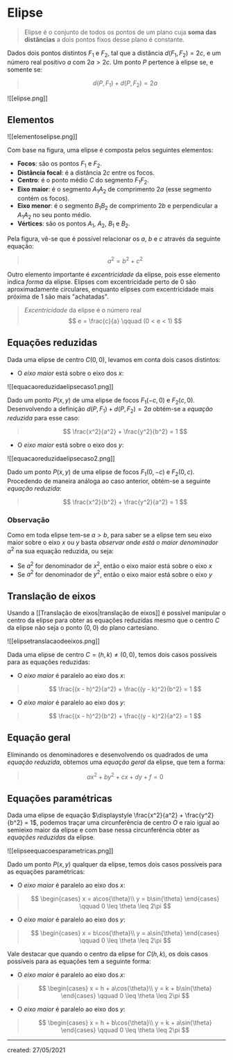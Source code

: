 # Elipse
> Elipse é o conjunto de todos os pontos de um plano cuja **soma das distâncias** a dois pontos fixos desse plano é constante.

Dados dois pontos distintos $F_1$ e $F_2$, tal que a distância $d(F_1, F_2) = 2c$, e um número real positivo $a$ com $2a > 2c$. Um ponto $P$ pertence à elipse se, e somente se:
>$$
  d(P,F_1) + d(P,F_2) = 2a
>$$

![[elipse.png]]

## Elementos

![[elementoselipse.png]]

Com base na figura, uma elipse é composta pelos seguintes elementos:

- **Focos**: são os pontos $F_1$ e $F_2$.
- **Distância focal**: é a distância $2c$ entre os focos.
- **Centro**: é o ponto médio $C$ do segmento $F_1F_2$.
- **Eixo maior**: é o segmento $A_1A_2$ de comprimento $2a$ (esse segmento contém os focos).
- **Eixo menor**: é o segmento $B_1B_2$ de comprimento $2b$ e perpendicular a $A_1A_2$ no seu ponto médio.
- **Vértices**: são os pontos $A_1$, $A_2$, $B_1$ e $B_2$.

Pela figura, vê-se que é possível relacionar os $a$, $b$ e $c$ através da seguinte equação:
>$$
  a^2 = b^2 + c^2
>$$

Outro elemento importante é *excentricidade* da elipse, pois esse elemento indica *forma* da elipse. Elipses com excentricidade perto de $0$ são aproximadamente circulares, enquanto elipses com excentricidade mais próxima de $1$ são mais "achatadas".

> *Excentricidade* da elipse é o número real
>$$
  e = \frac{c}{a} \qquad (0 < e < 1)
>$$

## Equações reduzidas
Dada uma elipse de centro $C(0,0)$, levamos em conta dois casos distintos:

- O *eixo maior* está sobre o eixo dos $x$:

![[equacaoreduzidaelipsecaso1.png]]

Dado um ponto $P(x,y)$ de uma elipse de focos $F_1(-c,0)$ e $F_2(c,0)$. Desenvolvendo a definição $d(P,F_1) + d(P,F_2) = 2a$ obtém-se a *equação reduzida* para esse caso:
>$$
  \frac{x^2}{a^2} + \frac{y^2}{b^2} = 1
>$$

- O *eixo maior* está sobre o eixo dos $y$:

![[equacaoreduzidaelipsecaso2.png]]

Dado um ponto $P(x,y)$ de uma elipse de focos $F_1(0, -c)$ e $F_2(0,c)$. Procedendo de maneira análoga ao caso anterior, obtém-se a seguinte *equação reduzida*:
>$$
  \frac{x^2}{b^2} + \frac{y^2}{a^2} = 1
>$$

### Observação
Como em toda elipse tem-se $a > b$, para saber se a elipse tem seu eixo maior sobre o eixo $x$ ou $y$ basta *observar onde está o maior denominador* $a^2$ na sua equação reduzida, ou seja:

- Se $a^2$ for denominador de $x^2$, então o eixo maior está sobre o eixo $x$
- Se $a^2$ for denominador de $y^2$, então o eixo maior está sobre o eixo $y$

## Translação de eixos
Usando a [[Translação de eixos|translação de eixos]] é possível manipular o centro da elipse para obter as equações reduzidas mesmo que o centro $C$ da elipse não seja o ponto $(0,0)$ do plano cartesiano.

![[elipsetranslacaodeeixos.png]]

Dada uma elipse de centro $C=(h,k) \neq (0,0)$, temos dois casos possíveis para as equações reduzidas:

- O *eixo maior* é paralelo ao eixo dos $x$:

>$$
  \frac{(x - h)^2}{a^2} + \frac{(y - k)^2}{b^2} = 1
>$$

- O *eixo maior* é paralelo ao eixo dos $y$:

>$$
  \frac{(x - h)^2}{b^2} + \frac{(y - k)^2}{a^2} = 1
>$$

## Equação geral
Eliminando os denominadores e desenvolvendo os quadrados de uma *equação reduzida*, obtemos uma *equação geral* da elipse, que tem a forma:

>$$
  ax^2 + by^2 + cx + dy + f = 0
>$$

## Equações paramétricas
Dada uma elipse de equação $\displaystyle \frac{x^2}{a^2} + \frac{y^2}{b^2} = 1$, podemos traçar uma circunferência de centro $O$ e raio igual ao semieixo maior da elipse e com base nessa circunferência obter as *equações reduzidas* da elipse.

![[elipseequacoesparametricas.png]]

Dado um ponto $P(x,y)$ qualquer da elipse, temos dois casos possíveis para as equações paramétricas:

- O *eixo maior* é paralelo ao eixo dos $x$:
>$$
\begin{cases}
  x = a\cos{\theta}\\
  y = b\sin{\theta}
\end{cases}
\qquad 0 \leq \theta \leq 2\pi
>$$

- O *eixo maior* é paralelo ao eixo dos $y$:
>$$
\begin{cases}
  x = b\cos{\theta}\\
  y = a\sin{\theta}
\end{cases}
\qquad 0 \leq \theta \leq 2\pi
>$$

Vale destacar que quando o centro da elipse for $C(h,k)$, os dois casos possíveis para as equações tem a seguinte forma:

- O *eixo maior* é paralelo ao eixo dos $x$:
>$$
\begin{cases}
  x = h + a\cos{\theta}\\
  y = k + b\sin{\theta}
\end{cases}
\qquad 0 \leq \theta \leq 2\pi
>$$

- O *eixo maior* é paralelo ao eixo dos $y$:
>$$
\begin{cases}
  x = h + b\cos{\theta}\\
  y = k + a\sin{\theta}
\end{cases}
\qquad 0 \leq \theta \leq 2\pi
>$$


---

created: 27/05/2021
